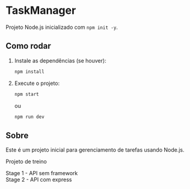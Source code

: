 # TaskManager

Projeto Node.js inicializado com `npm init -y`.

## Como rodar

1. Instale as dependências (se houver):
   ```bash
   npm install
   ```
2. Execute o projeto:
   ```bash
   npm start
   ```
   ou 
   ```bash
   npm run dev
   ```
## Sobre

Este é um projeto inicial para gerenciamento de tarefas usando Node.js.  

Projeto de treino  

Stage 1 - API sem framework  
Stage 2 - API com express
